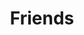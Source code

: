 ---
title: Friends
links:
  - title: fatzard
    description: fat fatzard's blog
    website: http://wjknowledge.top/
    image: logos/fatzard.png

menu:
    main: 
        weight: 5
        params:
            icon: link

comments: false
---